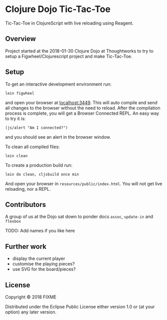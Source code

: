 # Clojure Dojo Tic-Tac-Toe

Tic-Tac-Toe in ClojureScript with live reloading using Reagent.

## Overview

Project started at the 2018-01-30 Clojure Dojo at Thoughtworks to try to setup a Figwheel/Clojurescript project and make Tic-Tac-Toe.

## Setup

To get an interactive development environment run:

    lein figwheel

and open your browser at [localhost:3449](http://localhost:3449/).
This will auto compile and send all changes to the browser without the
need to reload. After the compilation process is complete, you will
get a Browser Connected REPL. An easy way to try it is:

    (js/alert "Am I connected?")

and you should see an alert in the browser window.

To clean all compiled files:

    lein clean

To create a production build run:

    lein do clean, cljsbuild once min

And open your browser in `resources/public/index.html`. You will not
get live reloading, nor a REPL.

## Contributors

A group of us at the Dojo sat down to ponder docs `assoc`, `update-in` and `flexbox`

TODO: Add names if you like here

## Further work

- display the current player
- customise the playing pieces?
- use SVG for the board/pieces?

## License

Copyright © 2018 FIXME

Distributed under the Eclipse Public License either version 1.0 or (at your option) any later version.
